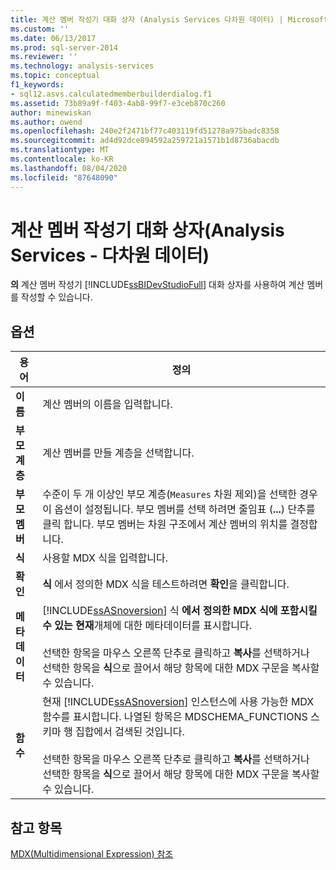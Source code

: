 ```yaml
---
title: 계산 멤버 작성기 대화 상자 (Analysis Services 다차원 데이터) | Microsoft Docs
ms.custom: ''
ms.date: 06/13/2017
ms.prod: sql-server-2014
ms.reviewer: ''
ms.technology: analysis-services
ms.topic: conceptual
f1_keywords:
- sql12.asvs.calculatedmemberbuilderdialog.f1
ms.assetid: 73b89a9f-f403-4ab8-99f7-e3ceb870c260
author: minewiskan
ms.author: owend
ms.openlocfilehash: 240e2f2471bf77c403119fd51278a975badc8358
ms.sourcegitcommit: ad4d92dce894592a259721a1571b1d8736abacdb
ms.translationtype: MT
ms.contentlocale: ko-KR
ms.lasthandoff: 08/04/2020
ms.locfileid: "87648090"
---
```

# <a name="calculated-member-builder-dialog-box-analysis-services---multidimensional-data"></a>계산 멤버 작성기 대화 상자(Analysis Services - 다차원 데이터)
  **의** 계산 멤버 작성기 [!INCLUDE[ssBIDevStudioFull](../includes/ssbidevstudiofull-md.md)] 대화 상자를 사용하여 계산 멤버를 작성할 수 있습니다.  
  
## <a name="options"></a>옵션  
  
|용어|정의|  
|----------|----------------|  
|**이름**|계산 멤버의 이름을 입력합니다.|  
|**부모 계층**|계산 멤버를 만들 계층을 선택합니다.|  
|**부모 멤버**|수준이 두 개 이상인 부모 계층(`Measures` 차원 제외)을 선택한 경우 이 옵션이 설정됩니다. 부모 멤버를 선택 하려면 줄임표 (**...**) 단추를 클릭 합니다. 부모 멤버는 차원 구조에서 계산 멤버의 위치를 결정합니다.|  
|**식**|사용할 MDX 식을 입력합니다.|  
|**확인**|**식** 에서 정의한 MDX 식을 테스트하려면 **확인**을 클릭합니다.|  
|**메타데이터**|[!INCLUDE[ssASnoversion](../includes/ssasnoversion-md.md)] 식 **에서 정의한 MDX 식에 포함시킬 수 있는 현재**개체에 대한 메타데이터를 표시합니다.<br /><br /> 선택한 항목을 마우스 오른쪽 단추로 클릭하고 **복사**를 선택하거나 선택한 항목을 **식**으로 끌어서 해당 항목에 대한 MDX 구문을 복사할 수 있습니다.|  
|**함수**|현재 [!INCLUDE[ssASnoversion](../includes/ssasnoversion-md.md)] 인스턴스에 사용 가능한 MDX 함수를 표시합니다. 나열된 항목은 MDSCHEMA_FUNCTIONS 스키마 행 집합에서 검색된 것입니다.<br /><br /> 선택한 항목을 마우스 오른쪽 단추로 클릭하고 **복사**를 선택하거나 선택한 항목을 **식**으로 끌어서 해당 항목에 대한 MDX 구문을 복사할 수 있습니다.|  
  
## <a name="see-also"></a>참고 항목  
 [MDX&#40;Multidimensional Expression&#41; 참조](/sql/mdx/multidimensional-expressions-mdx-reference)  
  
  
